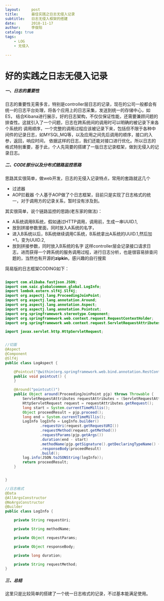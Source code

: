 ```yaml
---
layout:     post
title:      最佳实践之日志无侵入记录
subtitle:   日志无侵入框架的搭建
date:       2018-11-17
author:     李俊阳
catalog: true
tags:
    - LOG
    - 无侵入
  
---
```

# 好的实践之日志无侵入记录

##### 一、日志的重要性

日志的重要性无需多言，特别是controller层日志的记录，现在的公司一般都会有统一的日志平台处理，将各个应用上的日志采集，发送到统一的存储中心，如ES，
结合Kibana进行展示，好的日志架构，不仅仅保证性能，还需要兼顾问题的排查性。这就引入了一个问题，日志在跨系统间的调用时可以明确的被记录下来各个系统的
调用顺序，一个完整的调用过程应该被记录下来，包括但不限于各种中间件的记录日志，如MYSQL,MQ等，以及应用之间先后调用的顺序，接口的入参，返回，响应时间，
依据这样的日志，我们还能对接口进行优化。所以日志的格式特别重要，基于此，个人先简要的搭建了一版日志记录框架，做到无侵入的记录日志。



##### 二、CODE部分以及分布式链路监控思路

思路其实很简单，做web开发，日志的无侵入记录特点，常用的套路就这几个
* 过滤器
* AOP拦截器
个人基于AOP做了个日志框架，目前只是实现了日志格式的统一，对于调用方的记录关系，暂时没有涉及到。

其实很简单，说个链路监控的思路(老东家的做法)：
* A系统调用B系统，假如通过HTTP调用，调用前，生成一串UUID.1,
* 放到拼接参数里面，同时放入A系统的名字，
* 进入B系统以后，B系统继续调用C系统，B系统拿出A系统的UUID.1,然后加+1，变为UUID.2,
* 放到拼接参数，同时放入B系统的名字
这样controller层会记录接口请求日志，进而获得一个跨系统的服务调用过程，进行日志分析，也是很容易排查问题的，当然也有开源的**zipkin**，感兴趣的自行搜索

简易版的日志框架CODING如下：


```java

import com.alibaba.fastjson.JSON;
import com.saic.globalcommon.global.LogInfo;
import lombok.extern.slf4j.Slf4j;
import org.aspectj.lang.ProceedingJoinPoint;
import org.aspectj.lang.annotation.Around;
import org.aspectj.lang.annotation.Aspect;
import org.aspectj.lang.annotation.Pointcut;
import org.springframework.stereotype.Component;
import org.springframework.web.context.request.RequestContextHolder;
import org.springframework.web.context.request.ServletRequestAttributes;

import javax.servlet.http.HttpServletRequest;


//切面
@Aspect
@Component
@Slf4j
public class LogAspect {

    @Pointcut("@within(org.springframework.web.bind.annotation.RestController)")
    public void pointcut() {
    }

    @Around("pointcut()")
    public Object around(ProceedingJoinPoint pjp) throws Throwable {
        ServletRequestAttributes requestAttributes = (ServletRequestAttributes) RequestContextHolder.getRequestAttributes();
        HttpServletRequest request = requestAttributes.getRequest();
        long start = System.currentTimeMillis();
        Object proceedResult = pjp.proceed();
        long end = System.currentTimeMillis();
        LogInfo logInfo = LogInfo.builder()
                .requestUri(request.getRequestURI())
                .requestMethod(request.getMethod())
                .requestParams(pjp.getArgs())
                .duration(end - start)
                .methodName(pjp.getSignature().getDeclaringTypeName() + "." + pjp.getSignature().getName())
                .responseBody(proceedResult)
                .build();
        log.info(JSON.toJSONString(logInfo));
        return proceedResult;
    }


}

//日志格式
@Data
@AllArgsConstructor
@NoArgsConstructor
@Builder
public class LogInfo {

    private String requestUri;

    private String methodName;

    private Object requestParams;

    private Object responseBody;

    private long duration;

    private String requestMethod;
}
```

##### 三、总结

这里只是比较简单的搭建了一个统一日志格式的记录，不过基本能满足使用。

    


